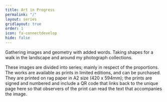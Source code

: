 ```yaml
---
title: Art in Progress
permalink: "/"
layout: series
gridlayout: true
order: 1
icon: fa-connectdevelop
hide: false
---
```

Gathering images and geometry with added words. Taking shapes for a walk in the landscape and around my photograph collections.

These images are divided into series; mainly in respect of the proportions. The works are available as prints in limited editions, and can be purchased. They are printed on rag paper in A2 size (420 x 594mm); the prints are signed and numbered and include a QR code that links back to the unique page here so that observers of the print can read the text that accompanies the image.